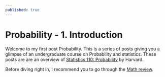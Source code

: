 ```yaml
---
published: true
---
```

# Probability - 1. Introduction

Welcome to my first post Probability. This is a series of posts giving you a glimpse of an undergraduate course on Probability and statistics. These posts are are an overview of [Statistics 110: Probability](https://projects.iq.harvard.edu/stat110 "Statistics110:Probability") by Harvard.

Before diving right in, I recommend you to go through the [Math review](https://projects.iq.harvard.edu/files/stat110/files/math_review_handout.pdf "Math Review").

